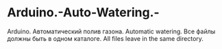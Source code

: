 # Arduino.-Auto-Watering.-
Arduino. Автоматический полив газона. Automatic watering. 
Все файлы должны быть в одном каталоге. All files leave in the same directory.
